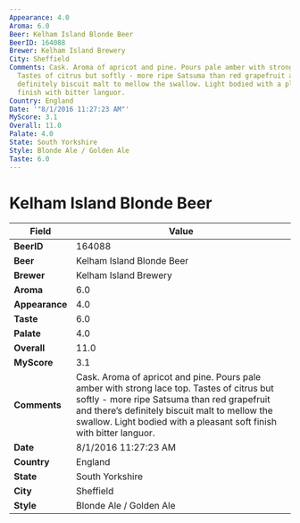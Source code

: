 ```yaml
---
Appearance: 4.0
Aroma: 6.0
Beer: Kelham Island Blonde Beer
BeerID: 164088
Brewer: Kelham Island Brewery
City: Sheffield
Comments: Cask. Aroma of apricot and pine. Pours pale amber with strong lace top.
  Tastes of citrus but softly - more ripe Satsuma than red grapefruit and there’s
  definitely biscuit malt to mellow the swallow. Light bodied with a pleasant soft
  finish with bitter languor.
Country: England
Date: '"8/1/2016 11:27:23 AM"'
MyScore: 3.1
Overall: 11.0
Palate: 4.0
State: South Yorkshire
Style: Blonde Ale / Golden Ale
Taste: 6.0
---
```


# Kelham Island Blonde Beer

| Field         | Value |
|---------------|-------|
| **BeerID** | 164088 |
| **Beer** | Kelham Island Blonde Beer |
| **Brewer** | Kelham Island Brewery |
| **Aroma** | 6.0 |
| **Appearance** | 4.0 |
| **Taste** | 6.0 |
| **Palate** | 4.0 |
| **Overall** | 11.0 |
| **MyScore** | 3.1 |
| **Comments** | Cask. Aroma of apricot and pine. Pours pale amber with strong lace top. Tastes of citrus but softly - more ripe Satsuma than red grapefruit and there’s definitely biscuit malt to mellow the swallow. Light bodied with a pleasant soft finish with bitter languor. |
| **Date** | 8/1/2016 11:27:23 AM |
| **Country** | England |
| **State** | South Yorkshire |
| **City** | Sheffield |
| **Style** | Blonde Ale / Golden Ale |
